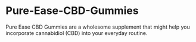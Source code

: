 # Pure-Ease-CBD-Gummies
Pure Ease CBD Gummies are a wholesome supplement that might help you incorporate cannabidiol (CBD) into your everyday routine.
